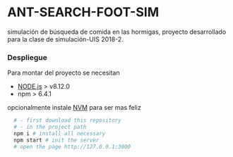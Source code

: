 # ANT-SEARCH-FOOT-SIM

simulación de búsqueda de comida en las hormigas, proyecto desarrollado para la clase de simulación-UIS 2018-2.

### Despliegue

Para montar  del proyecto se necesitan
 * [NODE.js](https://nodejs.org/en/) > v8.12.0
 * npm > 6.4.1

opcionalmente instale [NVM](https://github.com/creationix/nvm) para ser mas feliz

```bash
  # - first download this repository
  # - in the project path
  npm i # install all necessary
  npm start # init the server
  # open the page http://127.0.0.1:3000
```
